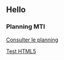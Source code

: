 ## Hello



### Planning MTI

<a href="PMTI.htm">Consulter le planning </a>

<a href="zuruzuruball.html">Test HTML5



